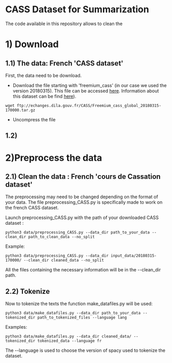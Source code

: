# CASS Dataset for Summarization

The code available in this repository allows to clean the 

# 1) Download

## 1.1) The data: French 'CASS dataset'
First, the data need to be download.
* Download the file starting with 'freemium_cass' (in our case we used the version 20180315).
This file can be accessed [here](ftp://echanges.dila.gouv.fr/CASS/).
Information about this dataset can be find [here](https://www.data.gouv.fr/fr/datasets/cass)).

```shell
wget ftp://echanges.dila.gouv.fr/CASS/Freemium_cass_global_20180315-170000.tar.gz
```

* Uncompress the file

## 1.2) 


# 2)Preprocess the data
## 2.1) Clean the data : French 'cours de Cassation dataset'

The preprocessing may need to be changed depending on the format of your data. The file preprocessing_CASS.py
is specifically made to work on the french CASS dataset.

Launch preprocessing_CASS.py with the path of your downloaded CASS dataset :

```shell
python3 data/preprocessing_CASS.py --data_dir path_to_your_data --clean_dir path_to_clean_data --no_split
```

Example:

```
python3 data/preprocessing_CASS.py --data_dir input_data/20180315-170000/ --clean_dir cleaned_data --no_split
```

All the files containing the necessary information will be in the --clean_dir path.

## 2.2) Tokenize 

Now to tokenize the texts the function make_datafiles.py will be used:

```shell
python3 data/make_datafiles.py --data_dir path_to_your_data --tokenized_dir path_to_tokenized_files --language lang
```

Examples:
```shell
python3 data/make_datafiles.py --data_dir cleaned_data/ --tokenized_dir tokenized_data --language fr
```

The --language is used to choose the version of spacy used to tokenize the dataset.